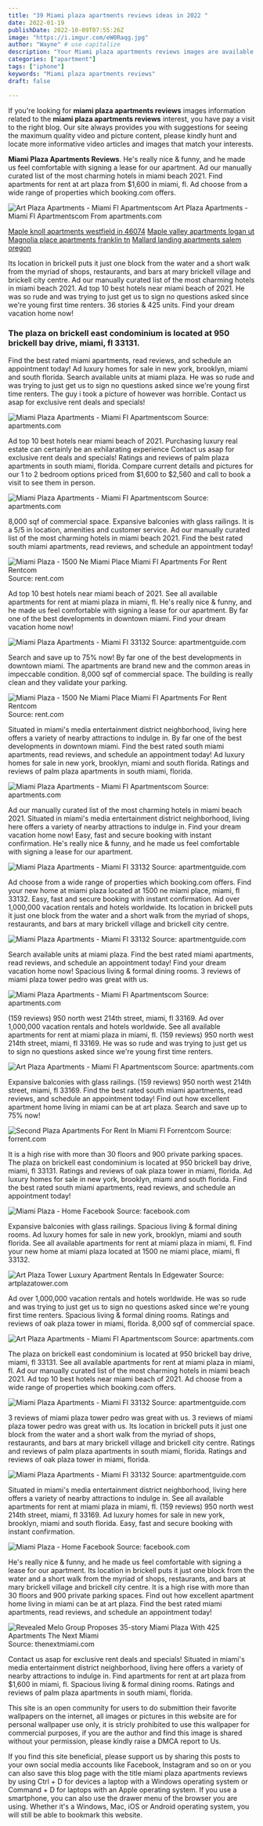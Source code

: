 ```yaml
---
title: "39 Miami plaza apartments reviews ideas in 2022 "
date: 2022-01-19
publishDate: 2022-10-09T07:55:26Z
image: "https://i.imgur.com/eW0Raqg.jpg"
author: "Wayne" # use capitalize
description: "Your Miami plaza apartments reviews images are available. Miami plaza apartments reviews are a topic that is being searched for and liked by netizens today. You can Find and Download the Miami plaza apartments reviews files here. Get all royalty-free images."
categories: ["apartment"]
tags: ["iphone"]
keywords: "Miami plaza apartments reviews"
draft: false

---
```


If you're looking for **miami plaza apartments reviews** images information related to the **miami plaza apartments reviews** interest, you have pay a visit to the right  blog.  Our site always  provides you with  suggestions  for seeing  the maximum  quality video and picture  content, please kindly hunt and locate more informative video articles and images  that match your interests.

**Miami Plaza Apartments Reviews**. He&#039;s really nice &amp; funny, and he made us feel comfortable with signing a lease for our apartment. Ad our manually curated list of the most charming hotels in miami beach 2021. Find apartments for rent at art plaza from $1,600 in miami, fl. Ad choose from a wide range of properties which booking.com offers.

![Art Plaza Apartments - Miami Fl Apartmentscom](https://images1.apartments.com/i2/O9ZJCm441uFay0WOtRqO_maMaXLO5d9uRUG1GbbHZjA/117/art-plaza-miami-fl-building-photo.jpg?p=1 "Art Plaza Apartments - Miami Fl Apartmentscom")
Art Plaza Apartments - Miami Fl Apartmentscom From apartments.com

[Maple knoll apartments westfield in 46074](/maple-knoll-apartments-westfield-in-46074/)
[Maple valley apartments logan ut](/maple-valley-apartments-logan-ut/)
[Magnolia place apartments franklin tn](/magnolia-place-apartments-franklin-tn/)
[Mallard landing apartments salem oregon](/mallard-landing-apartments-salem-oregon/)

Its location in brickell puts it just one block from the water and a short walk from the myriad of shops, restaurants, and bars at mary brickell village and brickell city centre. Ad our manually curated list of the most charming hotels in miami beach 2021. Ad top 10 best hotels near miami beach of 2021. He was so rude and was trying to just get us to sign no questions asked since we&#039;re young first time renters. 36 stories &amp; 425 units. Find your dream vacation home now!

### The plaza on brickell east condominium is located at 950 brickell bay drive, miami, fl 33131.

Find the best rated miami apartments, read reviews, and schedule an appointment today! Ad luxury homes for sale in new york, brooklyn, miami and south florida. Search available units at miami plaza. He was so rude and was trying to just get us to sign no questions asked since we&#039;re young first time renters. The guy i took a picture of however was horrible. Contact us asap for exclusive rent deals and specials!


![Miami Plaza Apartments - Miami Fl Apartmentscom](https://images1.apartments.com/i2/5TcgyS2PjSd2QvuI5wxAkI5gMD04hevVoaJIsvnWOv0/111/miami-plaza-miami-fl-primary-photo.jpg "Miami Plaza Apartments - Miami Fl Apartmentscom")
Source: apartments.com

Ad top 10 best hotels near miami beach of 2021. Purchasing luxury real estate can certainly be an exhilarating experience Contact us asap for exclusive rent deals and specials! Ratings and reviews of palm plaza apartments in south miami, florida. Compare current details and pictures for our 1 to 2 bedroom options priced from $1,600 to $2,560 and call to book a visit to see them in person.

![Miami Plaza Apartments - Miami Fl Apartmentscom](https://images1.apartments.com/i2/DzTnko6eBD04wSwbhgz1qEFPaisEr_dZXhtUr333DPs/117/miami-plaza-miami-fl-lobby-photo.jpg?p=1 "Miami Plaza Apartments - Miami Fl Apartmentscom")
Source: apartments.com

8,000 sqf of commercial space. Expansive balconies with glass railings. It is a 5/5 in location, amenities and customer service. Ad our manually curated list of the most charming hotels in miami beach 2021. Find the best rated south miami apartments, read reviews, and schedule an appointment today!

![Miami Plaza - 1500 Ne Miami Place Miami Fl Apartments For Rent Rentcom](https://rentpath-res.cloudinary.com/$img_current/t_3x2_jpg_xl/t_unpaid/96b206980e9ab4fa81944f4feba5c23a "Miami Plaza - 1500 Ne Miami Place Miami Fl Apartments For Rent Rentcom")
Source: rent.com

Ad top 10 best hotels near miami beach of 2021. See all available apartments for rent at miami plaza in miami, fl. He&#039;s really nice &amp; funny, and he made us feel comfortable with signing a lease for our apartment. By far one of the best developments in downtown miami. Find your dream vacation home now!

![Miami Plaza Apartments - Miami Fl 33132](https://rentpath-res.cloudinary.com/$img_current/t_3x2_jpg_xl/de7e31822f417a8bc88fccea8ba2c4db "Miami Plaza Apartments - Miami Fl 33132")
Source: apartmentguide.com

Search and save up to 75% now! By far one of the best developments in downtown miami. The apartments are brand new and the common areas in impeccable condition. 8,000 sqf of commercial space. The building is really clean and they validate your parking.

![Miami Plaza - 1500 Ne Miami Place Miami Fl Apartments For Rent Rentcom](https://rentpath-res.cloudinary.com/$img_current/t_3x2_jpg_xl/t_unpaid/0dba94b921e7b541864afd432d02fda0 "Miami Plaza - 1500 Ne Miami Place Miami Fl Apartments For Rent Rentcom")
Source: rent.com

Situated in miami&#039;s media entertainment district neighborhood, living here offers a variety of nearby attractions to indulge in. By far one of the best developments in downtown miami. Find the best rated south miami apartments, read reviews, and schedule an appointment today! Ad luxury homes for sale in new york, brooklyn, miami and south florida. Ratings and reviews of palm plaza apartments in south miami, florida.

![Miami Plaza Apartments - Miami Fl Apartmentscom](https://images1.apartments.com/i2/3TLEeccsAeMeBYbQTxX8wP1zF1zETnNK2kpqKln7jiY/117/miami-plaza-miami-fl-aerial-view.jpg?p=1 "Miami Plaza Apartments - Miami Fl Apartmentscom")
Source: apartments.com

Ad our manually curated list of the most charming hotels in miami beach 2021. Situated in miami&#039;s media entertainment district neighborhood, living here offers a variety of nearby attractions to indulge in. Find your dream vacation home now! Easy, fast and secure booking with instant confirmation. He&#039;s really nice &amp; funny, and he made us feel comfortable with signing a lease for our apartment.

![Miami Plaza Apartments - Miami Fl 33132](https://rentpath-res.cloudinary.com/$img_current/t_3x2_jpg_xl/f485d8b6af59ea72638bdb7d3c750f79 "Miami Plaza Apartments - Miami Fl 33132")
Source: apartmentguide.com

Ad choose from a wide range of properties which booking.com offers. Find your new home at miami plaza located at 1500 ne miami place, miami, fl 33132. Easy, fast and secure booking with instant confirmation. Ad over 1,000,000 vacation rentals and hotels worldwide. Its location in brickell puts it just one block from the water and a short walk from the myriad of shops, restaurants, and bars at mary brickell village and brickell city centre.

![Miami Plaza Apartments - Miami Fl 33132](https://rentpath-res.cloudinary.com/$img_current/t_3x2_jpg_xl/5be858317057253e4b599330adaec555 "Miami Plaza Apartments - Miami Fl 33132")
Source: apartmentguide.com

Search available units at miami plaza. Find the best rated miami apartments, read reviews, and schedule an appointment today! Find your dream vacation home now! Spacious living &amp; formal dining rooms. 3 reviews of miami plaza tower pedro was great with us.

![Miami Plaza Apartments - Miami Fl Apartmentscom](https://images1.apartments.com/i2/cWTUx75EINUfdVdkloHlA6FNpFwH0CF05qU-cRfDkrU/117/miami-plaza-miami-fl-aerial-view.jpg?p=1 "Miami Plaza Apartments - Miami Fl Apartmentscom")
Source: apartments.com

(159 reviews) 950 north west 214th street, miami, fl 33169. Ad over 1,000,000 vacation rentals and hotels worldwide. See all available apartments for rent at miami plaza in miami, fl. (159 reviews) 950 north west 214th street, miami, fl 33169. He was so rude and was trying to just get us to sign no questions asked since we&#039;re young first time renters.

![Art Plaza Apartments - Miami Fl Apartmentscom](https://images1.apartments.com/i2/LPHnrBA-SdgIypO0UHOBqiRDY81l5ZA5KaLHfK_wFfY/117/art-plaza-miami-fl-building-photo.jpg?p=1 "Art Plaza Apartments - Miami Fl Apartmentscom")
Source: apartments.com

Expansive balconies with glass railings. (159 reviews) 950 north west 214th street, miami, fl 33169. Find the best rated south miami apartments, read reviews, and schedule an appointment today! Find out how excellent apartment home living in miami can be at art plaza. Search and save up to 75% now!

![Second Plaza Apartments For Rent In Miami Fl Forrentcom](https://images1.forrent.com/i2/rx-pgZDY5wLG405QqCB26_5qVvoWFuRnvaUk7r5ZvNQ/117/image.jpg "Second Plaza Apartments For Rent In Miami Fl Forrentcom")
Source: forrent.com

It is a high rise with more than 30 floors and 900 private parking spaces. The plaza on brickell east condominium is located at 950 brickell bay drive, miami, fl 33131. Ratings and reviews of oak plaza tower in miami, florida. Ad luxury homes for sale in new york, brooklyn, miami and south florida. Find the best rated south miami apartments, read reviews, and schedule an appointment today!

![Miami Plaza - Home Facebook](https://lookaside.fbsbx.com/lookaside/crawler/media/?media_id=155440966191566 "Miami Plaza - Home Facebook")
Source: facebook.com

Expansive balconies with glass railings. Spacious living &amp; formal dining rooms. Ad luxury homes for sale in new york, brooklyn, miami and south florida. See all available apartments for rent at miami plaza in miami, fl. Find your new home at miami plaza located at 1500 ne miami place, miami, fl 33132.

![Art Plaza Tower Luxury Apartment Rentals In Edgewater](https://artplazatower.com/wp-content/uploads/2018/09/tower1b.jpg "Art Plaza Tower Luxury Apartment Rentals In Edgewater")
Source: artplazatower.com

Ad over 1,000,000 vacation rentals and hotels worldwide. He was so rude and was trying to just get us to sign no questions asked since we&#039;re young first time renters. Spacious living &amp; formal dining rooms. Ratings and reviews of oak plaza tower in miami, florida. 8,000 sqf of commercial space.

![Art Plaza Apartments - Miami Fl Apartmentscom](https://images1.apartments.com/i2/O9ZJCm441uFay0WOtRqO_maMaXLO5d9uRUG1GbbHZjA/117/art-plaza-miami-fl-building-photo.jpg?p=1 "Art Plaza Apartments - Miami Fl Apartmentscom")
Source: apartments.com

The plaza on brickell east condominium is located at 950 brickell bay drive, miami, fl 33131. See all available apartments for rent at miami plaza in miami, fl. Ad our manually curated list of the most charming hotels in miami beach 2021. Ad top 10 best hotels near miami beach of 2021. Ad choose from a wide range of properties which booking.com offers.

![Miami Plaza Apartments - Miami Fl 33132](https://rentpath-res.cloudinary.com/$img_current/t_3x2_jpg_xl/236913315baec942951b4c1459331f99 "Miami Plaza Apartments - Miami Fl 33132")
Source: apartmentguide.com

3 reviews of miami plaza tower pedro was great with us. 3 reviews of miami plaza tower pedro was great with us. Its location in brickell puts it just one block from the water and a short walk from the myriad of shops, restaurants, and bars at mary brickell village and brickell city centre. Ratings and reviews of palm plaza apartments in south miami, florida. Ratings and reviews of oak plaza tower in miami, florida.

![Miami Plaza Apartments - Miami Fl 33132](https://rentpath-res.cloudinary.com/$img_current/t_3x2_jpg_xl/4584350c7481fd52f4d91d5e623b08b8 "Miami Plaza Apartments - Miami Fl 33132")
Source: apartmentguide.com

Situated in miami&#039;s media entertainment district neighborhood, living here offers a variety of nearby attractions to indulge in. See all available apartments for rent at miami plaza in miami, fl. (159 reviews) 950 north west 214th street, miami, fl 33169. Ad luxury homes for sale in new york, brooklyn, miami and south florida. Easy, fast and secure booking with instant confirmation.

![Miami Plaza - Home Facebook](https://lookaside.fbsbx.com/lookaside/crawler/media/?media_id=100316105037386 "Miami Plaza - Home Facebook")
Source: facebook.com

He&#039;s really nice &amp; funny, and he made us feel comfortable with signing a lease for our apartment. Its location in brickell puts it just one block from the water and a short walk from the myriad of shops, restaurants, and bars at mary brickell village and brickell city centre. It is a high rise with more than 30 floors and 900 private parking spaces. Find out how excellent apartment home living in miami can be at art plaza. Find the best rated miami apartments, read reviews, and schedule an appointment today!

![Revealed Melo Group Proposes 35-story Miami Plaza With 425 Apartments The Next Miami](https://i.imgur.com/eW0Raqg.jpg "Revealed Melo Group Proposes 35-story Miami Plaza With 425 Apartments The Next Miami")
Source: thenextmiami.com

Contact us asap for exclusive rent deals and specials! Situated in miami&#039;s media entertainment district neighborhood, living here offers a variety of nearby attractions to indulge in. Find apartments for rent at art plaza from $1,600 in miami, fl. Spacious living &amp; formal dining rooms. Ratings and reviews of palm plaza apartments in south miami, florida.

This site is an open community for users to do submittion their favorite wallpapers on the internet, all images or pictures in this website are for personal wallpaper use only, it is stricly prohibited to use this wallpaper for commercial purposes, if you are the author and find this image is shared without your permission, please kindly raise a DMCA report to Us.

If you find this site beneficial, please support us by sharing this posts to your own social media accounts like Facebook, Instagram and so on or you can also save this blog page with the title miami plaza apartments reviews by using Ctrl + D for devices a laptop with a Windows operating system or Command + D for laptops with an Apple operating system. If you use a smartphone, you can also use the drawer menu of the browser you are using. Whether it's a Windows, Mac, iOS or Android operating system, you will still be able to bookmark this website.
